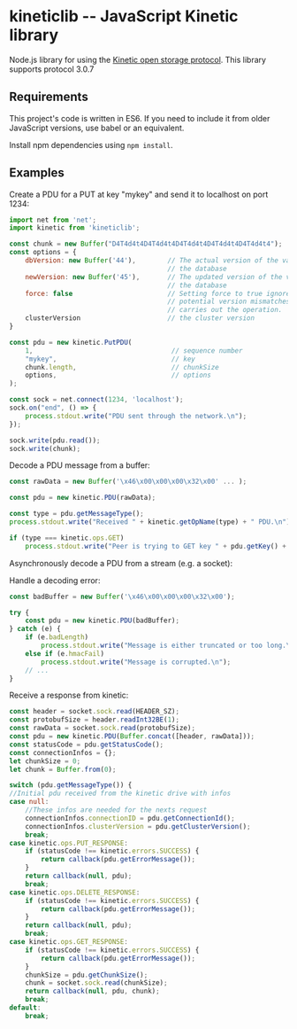 # kineticlib -- JavaScript Kinetic library

Node.js library for using the [Kinetic open storage
protocol](https://github.com/Kinetic/kinetic-protocol).
This library supports protocol 3.0.7

## Requirements

This project's code is written in ES6. If you need to include it from older
JavaScript versions, use babel or an equivalent.

Install npm dependencies using `npm install`.

## Examples

Create a PDU for a PUT at key "mykey" and send it to localhost on port 1234:

```js
import net from 'net';
import kinetic from 'kineticlib';

const chunk = new Buffer("D4T4d4t4D4T4d4t4D4T4d4t4D4T4d4t4D4T4d4t4");
const options = {
    dbVersion: new Buffer('44'),        // The actual version of the value in
                                        // the database
    newVersion: new Buffer('45'),       // The updated version of the value in
                                        // the database
    force: false                        // Setting force to true ignores
                                        // potential version mismatches and
                                        // carries out the operation.
    clusterVersion                      // the cluster version
}

const pdu = new kinetic.PutPDU(
    1,                                   // sequence number
    "mykey",                             // key
    chunk.length,                        // chunkSize
    options,                             // options
);

const sock = net.connect(1234, 'localhost');
sock.on("end", () => {
    process.stdout.write("PDU sent through the network.\n");
});

sock.write(pdu.read());
sock.write(chunk);
```

Decode a PDU message from a buffer:

```js
const rawData = new Buffer('\x46\x00\x00\x00\x32\x00' ... );

const pdu = new kinetic.PDU(rawData);

const type = pdu.getMessageType();
process.stdout.write("Received " + kinetic.getOpName(type) + " PDU.\n");

if (type === kinetic.ops.GET)
    process.stdout.write("Peer is trying to GET key " + pdu.getKey() + ".\n");
```

Asynchronously decode a PDU from a stream (e.g. a socket):

Handle a decoding error:

```js
const badBuffer = new Buffer('\x46\x00\x00\x00\x32\x00');

try {
    const pdu = new kinetic.PDU(badBuffer);
} catch (e) {
    if (e.badLength)
        process.stdout.write("Message is either truncated or too long.\n");
    else if (e.hmacFail)
        process.stdout.write("Message is corrupted.\n");
    // ...
}
```

Receive a response from kinetic:

```js
const header = socket.sock.read(HEADER_SZ);
const protobufSize = header.readInt32BE(1);
const rawData = socket.sock.read(protobufSize);
const pdu = new kinetic.PDU(Buffer.concat([header, rawData]));
const statusCode = pdu.getStatusCode();
const connectionInfos = {};
let chunkSize = 0;
let chunk = Buffer.from(0);

switch (pdu.getMessageType()) {
//Initial pdu received from the kinetic drive with infos
case null:
    //These infos are needed for the nexts request
    connectionInfos.connectionID = pdu.getConnectionId();
    connectionInfos.clusterVersion = pdu.getClusterVersion();
    break;
case kinetic.ops.PUT_RESPONSE:
    if (statusCode !== kinetic.errors.SUCCESS) {
        return callback(pdu.getErrorMessage());
    }
    return callback(null, pdu);
    break;
case kinetic.ops.DELETE_RESPONSE:
    if (statusCode !== kinetic.errors.SUCCESS) {
        return callback(pdu.getErrorMessage());
    }
    return callback(null, pdu);
    break;
case kinetic.ops.GET_RESPONSE:
    if (statusCode !== kinetic.errors.SUCCESS) {
        return callback(pdu.getErrorMessage());
    }
    chunkSize = pdu.getChunkSize();
    chunk = socket.sock.read(chunkSize);
    return callback(null, pdu, chunk);
    break;
default:
    break;
```
